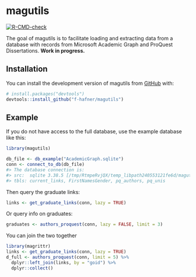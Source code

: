 
<!-- README.md is generated from README.Rmd. Please edit that file -->

# magutils

<!-- badges: start -->

[![R-CMD-check](https://github.com/f-hafner/magutils/actions/workflows/R-CMD-check.yaml/badge.svg)](https://github.com/f-hafner/magutils/actions/workflows/R-CMD-check.yaml)
<!-- badges: end -->

The goal of magutils is to facilitate loading and extracting data from a
database with records from Microsoft Academic Graph and ProQuest
Dissertations. **Work in progress.**

## Installation

You can install the development version of magutils from
[GitHub](https://github.com/) with:

``` r
# install.packages("devtools")
devtools::install_github("f-hafner/magutils")
```

## Example

If you do not have access to the full database, use the example database
like this:

``` r
library(magutils)

db_file <- db_example("AcademicGraph.sqlite")
conn <- connect_to_db(db_file)
#> The database connection is: 
#> src:  sqlite 3.38.5 [/tmp/RtmpeRvjQX/temp_libpath240553121fe6d/magutils/extdata/AcademicGraph.sqlite]
#> tbls: current_links, FirstNamesGender, pq_authors, pq_unis
```

Then query the graduate links:

``` r
links <- get_graduate_links(conn, lazy = TRUE)
```

Or query info on graduates:

``` r
graduates <- authors_proquest(conn, lazy = FALSE, limit = 3)
```

You can join the two together

``` r
library(magrittr)
links <- get_graduate_links(conn, lazy = TRUE)
d_full <- authors_proquest(conn, limit = 5) %>%
  dplyr::left_join(links, by = "goid") %>%
  dplyr::collect()
```

